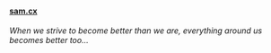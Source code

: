 #### [sam.cx](https://www.sam.cx)

_When we strive to become better than we are, everything around us becomes better too..._
